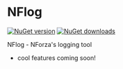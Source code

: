 NFlog
=====

[![NuGet version](http://img.shields.io/nuget/v/NFlog.svg)](https://www.nuget.org/packages/NFlog)
[![NuGet downloads](http://img.shields.io/nuget/dt/NFlog.svg)](https://www.nuget.org/packages/NFlog)

NFlog - NForza's logging tool

- cool features coming soon!
